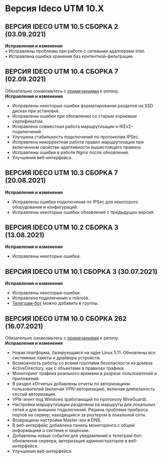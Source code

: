 # Версия Ideco UTM 10.X

## **ВЕРСИЯ IDECO UTM 10.5 СБОРКА 2 \(03.09.2021\)**

**Исправления и изменения**  
• Исправлены проблемы при работе с сетевыми адаптерами Intel.  
• Исправлена ошибка хранения баз контентной-фильтрации.

## **ВЕРСИЯ IDECO UTM 10.4 СБОРКА 7 \(02.09.2021\)**

Обязательно ознакомьтесь с [примечаниями](https://disk.yandex.ru/i/KkSTSeKlbTORcQ) к релизу.  
**Исправления и изменения**

* Исправлены некоторые ошибки форматирования разделов на SSD дисках при установке.
* Исправлены ошибки при обновлении со старым корневым сертификатом.
* Исправлена совместная работа маршрутизации и IKEv2-подключений.
* Улучшена стабильность подключений по протоколам IPSec.
* Исправлена некорректная работа правил маршрутизации при включенном свойстве адаптивности вышестоящего правила.
* Исправлены ошибки в работе Nginx после обновления.
* Улучшения веб-интерфейса.

## **ВЕРСИЯ IDECO UTM 10.3 СБОРКА 7 \(20.08.2021\)**

**Исправления и изменения**

* Исправлены ошибки подключения по IPSec для некоторого оборудования и конфигураций.
* Исправлены некоторые ошибки обновления с предыдущих версий.

## **ВЕРСИЯ IDECO UTM 10.2 СБОРКА 3 \(13.08.2021\)**

**Исправления и изменения**

* Исправлены некоторые ошибки.

## **ВЕРСИЯ IDECO UTM 10.1 СБОРКА 3 \(30.07.2021\)**

**Исправления и изменения**

* Исправлены некоторые ошибки.
* Исправлено подключение к mikrotik.
* [Телеграм-бот](https://t.me/ideco_monitor_bot) можно добавить в группы.

## **ВЕРСИЯ IDECO UTM 10.0 СБОРКА 262 \(16.07.2021\)**

Обязательно ознакомьтесь с [примечаниями](https://disk.yandex.ru/i/KkSTSeKlbTORcQ) к релизу.  
**Исправления и изменения**

* Новая платформа, базирующаяся на ядре Linux 5.11. Обновлены все системные пакеты и драйвера устройств.
* Возможность работы со всеми группами безопасности из домена ActiveDirectory, как с объектами в правилах трафика.
* Мониторинг трафика реального времени в разрезе пользователей и приложений.
* В раздел «Отчеты» добавлены отчеты по авторизациям пользователей \(включая VPN-авторизации\), включая длительность сессий авторизации.
* VPN-агент под Windows \(работающий по протоколу WireGuard\).
* Настройки маршрутизации разделены на маршруты для локальных сетей и для внешних подключений. Решена проблема проброса портов на сервер, находящийся за роутером в локальной сети.
* Возвращены настройки Master-зон в DNS.
* В веб-интерфейс добавлена панель мониторинга с общей информацией о системе и лицензии.
* Добавлены новые события для уведомлений в телеграм-бот: обновление сервера, авторизация администраторов в веб-интерфейсе.
* Улучшения веб-интерфейса.

